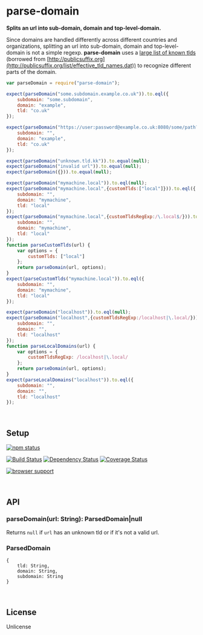 parse-domain
========================================================================
**Splits an url into sub-domain, domain and top-level-domain.**

Since domains are handled differently across different countries and organizations, splitting an url into sub-domain, domain and top-level-domain is not a simple regexp. **parse-domain** uses a [large list of known tlds](https://github.com/peerigon/parse-domain/blob/master/lib/build/tld.txt) (borrowed from [http://publicsuffix.org](http://publicsuffix.org/list/effective_tld_names.dat)) to recognize different parts of the domain.

```javascript
var parseDomain = require("parse-domain");

expect(parseDomain("some.subdomain.example.co.uk")).to.eql({
    subdomain: "some.subdomain",
    domain: "example",
    tld: "co.uk"
});

expect(parseDomain("https://user:password@example.co.uk:8080/some/path?and&query#hash")).to.eql({
    subdomain: "",
    domain: "example",
    tld: "co.uk"
});

expect(parseDomain("unknown.tld.kk")).to.equal(null);
expect(parseDomain("invalid url")).to.equal(null);
expect(parseDomain({})).to.equal(null);

expect(parseDomain("mymachine.local")).to.eql(null);
expect(parseDomain("mymachine.local",{customTlds:["local"]})).to.eql({
    subdomain: "",
    domain: "mymachine",
    tld: "local"
});
expect(parseDomain("mymachine.local",{customTldsRegExp:/\.local$/})).to.eql({
    subdomain: "",
    domain: "mymachine",
    tld: "local"
});
function parseCustomTlds(url) {
    var options = {
        customTlds: ["local"]
    };
    return parseDomain(url, options);
}
expect(parseCustomTlds("mymachine.local")).to.eql({
    subdomain: "",
    domain: "mymachine",
    tld: "local"
});

expect(parseDomain("localhost")).to.eql(null);
expect(parseDomain("localhost",{customTldsRegExp:/localhost|\.local/})).to.eql({
    subdomain: "",
    domain: "",
    tld: "localhost"
});
function parseLocalDomains(url) {
    var options = {
        customTldsRegExp: /localhost|\.local/
    };
    return parseDomain(url, options);
}
expect(parseLocalDomains("localhost")).to.eql({
    subdomain: "",
    domain: "",
    tld: "localhost"
});


```

<br />

Setup
------------------------------------------------------------------------

[![npm status](https://nodei.co/npm/parse-domain.png?downloads=true&stars=true)](https://npmjs.org/package/parse-domain)

[![Build Status](https://travis-ci.org/peerigon/parse-domain.svg?branch=master)](https://travis-ci.org/peerigon/parse-domain)
[![Dependency Status](https://david-dm.org/peerigon/parse-domain.svg)](https://david-dm.org/peerigon/parse-domain)
[![Coverage Status](https://img.shields.io/coveralls/peerigon/parse-domain.svg)](https://coveralls.io/r/peerigon/parse-domain?branch=master)

[![browser support](https://ci.testling.com/peerigon/parse-domain.png)
](https://ci.testling.com/peerigon/parse-domain)

<br />

API
------------------------------------------------------------------------

### parseDomain(url: String): ParsedDomain|null

Returns `null` if `url` has an unknown tld or if it's not a valid url.

### ParsedDomain

```
{
    tld: String,
    domain: String,
    subdomain: String
}
```

<br />

License
------------------------------------------------------------------------

Unlicense